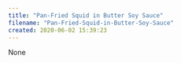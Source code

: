 ```yaml
---
title: "Pan-Fried Squid in Butter Soy Sauce"
filename: "Pan-Fried-Squid-in-Butter-Soy-Sauce"
created: 2020-06-02 15:39:23
---
```

None

